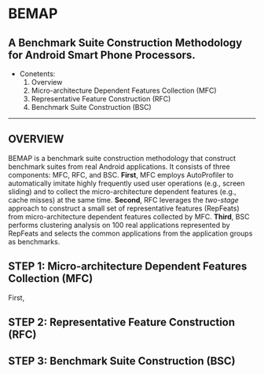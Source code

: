 BEMAP
=====
A Benchmark Suite Construction Methodology for Android Smart Phone Processors.
---

* Conetents:
  1. Overview
  2. Micro-architecture Dependent Features Collection (MFC)
  3. Representative Feature Construction (RFC)
  4. Benchmark Suite Construction (BSC)
***

OVERVIEW
---
BEMAP is a benchmark suite construction methodology that construct benchmark suites from real Android applications. It consists of three components: MFC, RFC, and BSC. **First**, MFC employs AutoProfiler to automatically imitate highly frequently used user operations (e.g., screen sliding) and to collect the micro-architecture dependent features (e.g., cache misses) at the same time. **Second**, RFC leverages the _two-stage_ approach to construct a small set of representative features (RepFeats) from micro-architecture dependent features collected by MFC. **Third**, BSC performs clustering analysis on 100 real applications represented by RepFeats and selects the common applications from the application groups as benchmarks.

STEP 1: Micro-architecture Dependent Features Collection (MFC)
---
First, 

STEP 2: Representative Feature Construction (RFC)
---


STEP 3: Benchmark Suite Construction (BSC)
---
